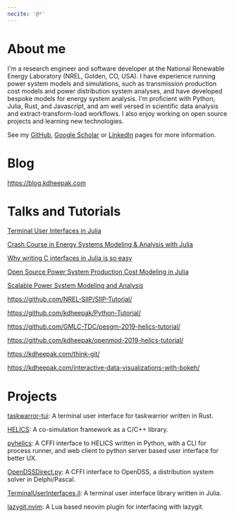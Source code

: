 ```yaml
---
nocite: '@*'
---
```


# About me

I'm a research engineer and software developer at the National Renewable Energy Laboratory (NREL, Golden, CO, USA).
I have experience running power system models and simulations, such as transmission production cost models and power distribution system analyses, and have developed bespoke models for energy system analysis.
I'm proficient with Python, Julia, Rust, and Javascript, and am well versed in scientific data analysis and extract-transform-load workflows. I also enjoy working on open source projects and learning new technologies.

See my [GitHub](https://github.com/kdheepak), [Google Scholar](https://scholar.google.com/citations?user=nIXeaL0AAAAJ&hl=en) or [LinkedIn](https://www.linkedin.com/in/dheepak-krishnamurthy/) pages for more information.

# Blog

<https://blog.kdheepak.com>

# Talks and Tutorials

[Terminal User Interfaces in Julia](https://www.youtube.com/watch?v=-TASx67pphw)

[Crash Course in Energy Systems Modeling & Analysis with Julia](https://www.youtube.com/watch?v=kQNOG4tGJdg)

[Why writing C interfaces in Julia is so easy](https://www.youtube.com/watch?v=ez-KVi0leOw)

[Open Source Power System Production Cost Modeling in Julia](https://www.youtube.com/watch?v=1TipY6g9IzE)

[Scalable Power System Modeling and Analysis](https://www.youtube.com/watch?v=-ZoO3npjwYU)

<https://github.com/NREL-SIIP/SIIP-Tutorial/>

<https://github.com/kdheepak/Python-Tutorial/>

<https://github.com/GMLC-TDC/pesgm-2019-helics-tutorial/>

<https://github.com/kdheepak/openmod-2019-helics-tutorial/>

<https://kdheepak.com/think-git/>

<https://kdheepak.com/interactive-data-visualizations-with-bokeh/>

# Projects

[taskwarror-tui](https://github.com/kdheepak/taskwarrior-tui): A terminal user interface for taskwarrior written in Rust.

[HELICS](https://github.com/GMLC-TDC/HELICS): A co-simulation framework as a C/C++ library.

[pyhelics](https://github.com/GMLC-TDC/pyhelics): A CFFI interface to HELICS written in Python, with a CLI for process runner, and web client to python server based user interface for better UX.

[OpenDSSDirect.py](https://github.com/dss-extensions/OpenDSSDirect.py): A CFFI interface to OpenDSS, a distribution system solver in
Delphi/Pascal.

[TerminalUserInterfaces.jl](https://github.com/kdheepak/TerminalUserInterfaces.jl): A terminal user interface library written in Julia.

[lazygit.nvim](https://github.com/kdheepak/lazygit.nvim): A Lua based neovim plugin for interfacing with lazygit.
